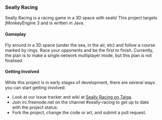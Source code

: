 ### Seally Racing ###

Seally Racing is a racing game in a 3D space with seals! This project targets
jMonkeyEngine 3 and is written in Java.

#### Gameplay

Fly around in a 3D space (under the sea, in the air, etc) and follow a course
marked by rings. Race your opponents and be the first to finish. Currently, the
plan is to make a single network multiplayer mode, but this plan is not
finalised.

#### Getting Involved

While this project is in early stages of development, there are several ways you
can start getting involved:

* Look at our issue tracker and wiki at
  [Seally Racing on Taiga](https://tree.taiga.io/project/meoblast001-seally-racing/).
* Join irc.freenode.net on the channel #seally-racing to get up to date with the
  project status.
* Fork the project, change the code or art, and submit a pull request.
